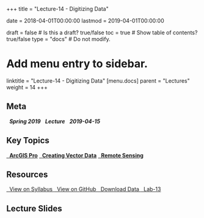 +++
title = "Lecture-14 - Digitizing Data"

date = 2018-04-01T00:00:00
lastmod = 2019-04-01T00:00:00

draft = false  # Is this a draft? true/false
toc = true  # Show table of contents? true/false
type = "docs"  # Do not modify.

# Add menu entry to sidebar.
linktitle = "Lecture-14 - Digitizing Data"
[menu.docs]
  parent = "Lectures"
  weight = 14
+++

## Meta
<i class="meta-badge semester-sp19"><i class="far fa-calendar-alt fa-lg"></i>&nbsp; **Spring 2019** </i> 
<i class="meta-badge progress-lecture"><i class="fas fa-tasks fa-lg"></i>&nbsp; **Lecture** </i> 
<i class="meta-badge progress-update"><i class="far fa-clock fa-lg"></i>&nbsp; **2019-04-15** </i>

## Key Topics
<a class="meta-badge tool" href="/docs/topic-index/#a-d"><i class="fas fa-wrench fa-lg"></i>&nbsp; **ArcGIS Pro**</a>
<a class="meta-badge keyword" href="/docs/topic-index/#a-d"><i class="fas fa-tags fa-lg"></i>&nbsp; **Creating Vector Data**</a> 
<a class="meta-badge keyword" href="/docs/topic-index/#q-t"><i class="fas fa-tags fa-lg"></i>&nbsp; **Remote Sensing**</a> 

## Resources
<a class="btn btn-outline-primary resource" href="https://slu-soc5650.github.io/syllabus/lecture-14-digitizing-data.html" target="_blank"><i class="fas fa-book fa-lg"></i>&nbsp; View on Syllabus </a> 
<a class="btn btn-outline-primary resource" href="https://github.com/slu-soc5650/lecture-14" target="_blank"><i class="fab fa-github fa-lg"></i>&nbsp; View on GitHub </a> 
<a class="btn btn-outline-primary resource" href="https://www.dropbox.com/s/s7g9gokoj84nluq/STLOrthos.gdb.zip?dl=0" target="_blank"><i class="fas fa-cloud-download-alt"></i>&nbsp; Download Data </a> 
<a class="btn btn-outline-primary resource" href="https://github.com/slu-soc5650/lecture-14/blob/master/assignments/lab-13.pdf" target="_blank"><i class="fas fa-file-pdf fa-lg"></i>&nbsp; Lab-13 </a>

## Lecture Slides
<p></p>
<script async class="speakerdeck-embed" data-id="1423381e2c8046c2a1d29bc237e5e9dd" data-ratio="1.33333333333333" src="//speakerdeck.com/assets/embed.js"></script>
<p></p>
